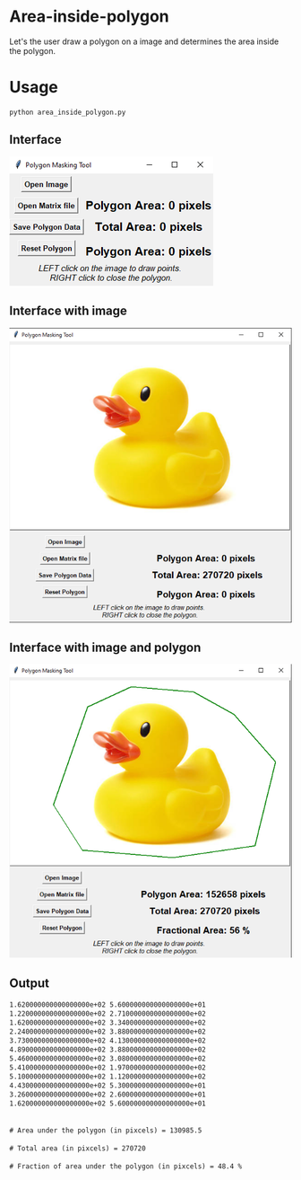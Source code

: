 # Area-inside-polygon
 Let's the user draw a polygon on a image and determines the area inside the polygon.
# Usage

```
python area_inside_polygon.py
```
## Interface

![Initial interface](.\docs\initial_image.png)

## Interface with image

![](.\docs\with_image.png)

## Interface with image and polygon

![](.\docs\polygon_image.png)

## Output

```
1.620000000000000000e+02 5.600000000000000000e+01
1.220000000000000000e+02 2.710000000000000000e+02
1.620000000000000000e+02 3.340000000000000000e+02
2.240000000000000000e+02 3.880000000000000000e+02
3.730000000000000000e+02 4.130000000000000000e+02
4.890000000000000000e+02 3.880000000000000000e+02
5.460000000000000000e+02 3.080000000000000000e+02
5.410000000000000000e+02 1.970000000000000000e+02
5.100000000000000000e+02 1.120000000000000000e+02
4.430000000000000000e+02 5.300000000000000000e+01
3.260000000000000000e+02 2.600000000000000000e+01
1.620000000000000000e+02 5.600000000000000000e+01


# Area under the polygon (in pixcels) = 130985.5

# Total area (in pixcels) = 270720

# Fraction of area under the polygon (in pixcels) = 48.4 %
```


